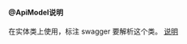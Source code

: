 #### @ApiModel说明

在实体类上使用，标注 swagger 要解析这个类。
[说明](https://blog.csdn.net/dejunyang/article/details/89527348)